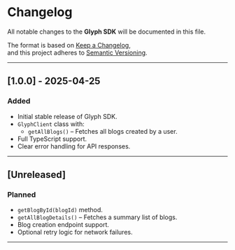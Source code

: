 # Changelog

All notable changes to the **Glyph SDK** will be documented in this file.

The format is based on [Keep a Changelog](https://keepachangelog.com/en/1.0.0/),  
and this project adheres to [Semantic Versioning](https://semver.org/).

---

## [1.0.0] - 2025-04-25

### Added

- Initial stable release of Glyph SDK.
- `GlyphClient` class with:
  - `getAllBlogs()` – Fetches all blogs created by a user.
- Full TypeScript support.
- Clear error handling for API responses.

---

## [Unreleased]

### Planned

- `getBlogById(blogId)` method.
- `getAllBlogDetails()` – Fetches a summary list of blogs.
- Blog creation endpoint support.
- Optional retry logic for network failures.

---
